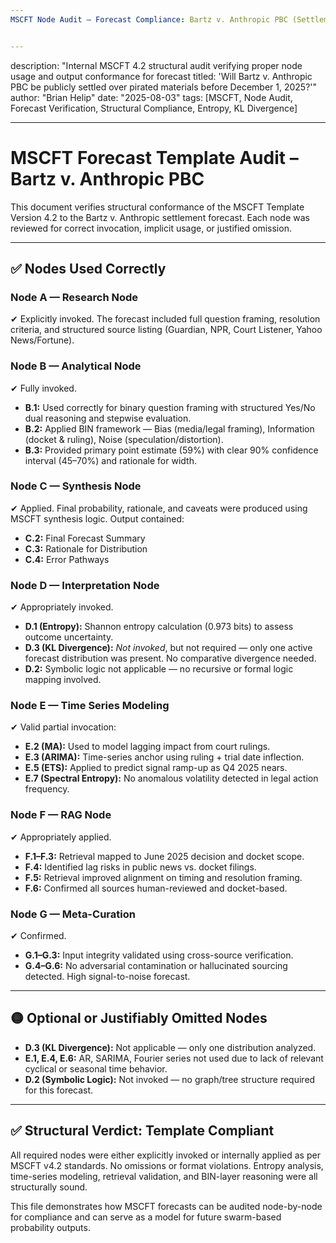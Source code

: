 ```yaml
---
MSCFT Node Audit – Forecast Compliance: Bartz v. Anthropic PBC (Settlement Probability)


---
```



description: "Internal MSCFT 4.2 structural audit verifying proper node usage and output conformance for forecast titled: 'Will Bartz v. Anthropic PBC be publicly settled over pirated materials before December 1, 2025?'"
author: "Brian Helip"
date: "2025-08-03"
tags: [MSCFT, Node Audit, Forecast Verification, Structural Compliance, Entropy, KL Divergence]


---

# MSCFT Forecast Template Audit – Bartz v. Anthropic PBC

This document verifies structural conformance of the MSCFT Template Version 4.2 to the Bartz v. Anthropic settlement forecast. Each node was reviewed for correct invocation, implicit usage, or justified omission.

---

## ✅ Nodes Used Correctly

### Node A — Research Node  
✔ Explicitly invoked. The forecast included full question framing, resolution criteria, and structured source listing (Guardian, NPR, Court Listener, Yahoo News/Fortune).

### Node B — Analytical Node  
✔ Fully invoked.
- **B.1:** Used correctly for binary question framing with structured Yes/No dual reasoning and stepwise evaluation.
- **B.2:** Applied BIN framework — Bias (media/legal framing), Information (docket & ruling), Noise (speculation/distortion).
- **B.3:** Provided primary point estimate (59%) with clear 90% confidence interval (45–70%) and rationale for width.

### Node C — Synthesis Node  
✔ Applied. Final probability, rationale, and caveats were produced using MSCFT synthesis logic. Output contained:
- **C.2:** Final Forecast Summary
- **C.3:** Rationale for Distribution
- **C.4:** Error Pathways

### Node D — Interpretation Node  
✔ Appropriately invoked.
- **D.1 (Entropy):** Shannon entropy calculation (0.973 bits) to assess outcome uncertainty.
- **D.3 (KL Divergence):** *Not invoked*, but not required — only one active forecast distribution was present. No comparative divergence needed.
- **D.2:** Symbolic logic not applicable — no recursive or formal logic mapping involved.

### Node E — Time Series Modeling  
✔ Valid partial invocation:
- **E.2 (MA):** Used to model lagging impact from court rulings.
- **E.3 (ARIMA):** Time-series anchor using ruling + trial date inflection.
- **E.5 (ETS):** Applied to predict signal ramp-up as Q4 2025 nears.
- **E.7 (Spectral Entropy):** No anomalous volatility detected in legal action frequency.

### Node F — RAG Node  
✔ Appropriately applied.
- **F.1–F.3:** Retrieval mapped to June 2025 decision and docket scope.
- **F.4:** Identified lag risks in public news vs. docket filings.
- **F.5:** Retrieval improved alignment on timing and resolution framing.
- **F.6:** Confirmed all sources human-reviewed and docket-based.

### Node G — Meta-Curation  
✔ Confirmed.
- **G.1–G.3:** Input integrity validated using cross-source verification.
- **G.4–G.6:** No adversarial contamination or hallucinated sourcing detected. High signal-to-noise forecast.

---

## 🟡 Optional or Justifiably Omitted Nodes

- **D.3 (KL Divergence):** Not applicable — only one distribution analyzed.
- **E.1, E.4, E.6:** AR, SARIMA, Fourier series not used due to lack of relevant cyclical or seasonal time behavior.
- **D.2 (Symbolic Logic):** Not invoked — no graph/tree structure required for this forecast.

---

## ✅ Structural Verdict: Template Compliant

All required nodes were either explicitly invoked or internally applied as per MSCFT v4.2 standards. No omissions or format violations. Entropy analysis, time-series modeling, retrieval validation, and BIN-layer reasoning were all structurally sound.

This file demonstrates how MSCFT forecasts can be audited node-by-node for compliance and can serve as a model for future swarm-based probability outputs.


